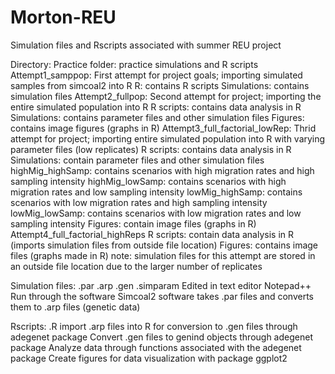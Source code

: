 # Morton-REU
Simulation files and Rscripts associated with summer REU project

Directory:
Practice folder: practice simulations and R scripts
Attempt1_samppop: First attempt for project goals; importing simulated samples from simcoal2 into R
    R: contains R scripts
    Simulations: contains simulation files 
Attempt2_fullpop: Second attempt for project; importing the entire simulated population into R
    R scripts: contains data analysis in R
    Simulations: contains parameter files and other simulation files
    Figures: contains image figures (graphs in R)
Attempt3_full_factorial_lowRep: Thrid attempt for project; importing entire simulated population into R with varying parameter files (low replicates)
    R scripts: contains data analysis in R
    Simulations: contain parameter files and other simulation files
        highMig_highSamp: contains scenarios with high migration rates and high sampling intensity
        highMig_lowSamp: contains scenarios with high migration rates and low sampling intensity
        lowMig_highSamp: contains scenarios with low migration rates and high sampling intensity
        lowMig_lowSamp: contains scenarios with low migration rates and low sampling intensity
    Figures: contain image files (graphs in R)
Attempt4_full_factorial_highReps
    R scripts: contain data analysis in R (imports simulation files from outside file location)
    Figures: contains image files (graphs made in R)
    note: simulation files for this attempt are stored in an outside file location due to the larger number of replicates

Simulation files:
.par .arp .gen .simparam
Edited in text editor Notepad++
Run through the software Simcoal2
software takes .par files and converts them to .arp files (genetic data)

Rscripts:
.R
import .arp files into R for conversion to .gen files through adegenet package
Convert .gen files to genind objects through adegenet package
Analyze data through functions associated with the adegenet package
Create figures for data visualization with package ggplot2

